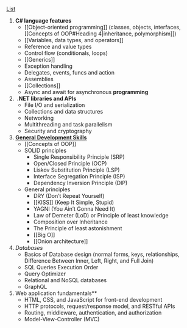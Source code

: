 [List](https://medium.com/@techworldwithmilan/net-developer-roadmap-2023-c1a9a102748e)
1. **C# language features**
	- [[Object-oriented programming]] (classes, objects, interfaces, [[Concepts of OOP#Heading 4|inheritance, polymorphism]])
	- [[Variables, data types, and operators]]
	- Reference and value types
	- Control flow (conditionals, loops)
	- [[Generics]]
	- Exception handling
	- Delegates, events, funcs and action
	- Assemblies
	- [[Collections]]
	- Async and await for asynchronous **programming**
2.  **.NET libraries and APIs**
	- File I/O and serialization
	- Collections and data structures
	- Networking
	- Multithreading and task parallelism
	- Security and cryptography
3.  **[General Development Skills](https://github.com/milanm/DotNet-Developer-Roadmap#2-general-development-skills)**
	- [[Concepts of OOP]]
	- SOLID principles
		- Single Responsibility Principle (SRP)
		- Open/Closed Principle (OCP)
		- Liskov Substitution Principle (LSP)
		- Interface Segregation Principle (ISP)
		- Dependency Inversion Principle (DIP)
	- General principles 
		- DRY (Don’t Repeat Yourself)
		- [[KISS]] (Keep It Simple, Stupid)
		- YAGNI (You Ain’t Gonna Need It)
		- Law of Demeter (LoD) or Principle of least knowledge
		- Composition over Inheritance
		- The Principle of least astonishment
		- [[Big O]]
		- [[Onion architecture]]
4. *Databases*
	- Basics of Database design (normal forms, keys, relationships, Difference Between Inner, Left, Right, and Full Join)
	- SQL Queries Execution Order
	- Query Optimizer
	- Relational and NoSQL databases
	- GraphQL
5. Web application fundamentals**
	- HTML, CSS, and JavaScript for front-end development
	- HTTP protocols, request/response model, and RESTful APIs
	- Routing, middleware, authentication, and authorization
	- Model-View-Controller (MVC) 